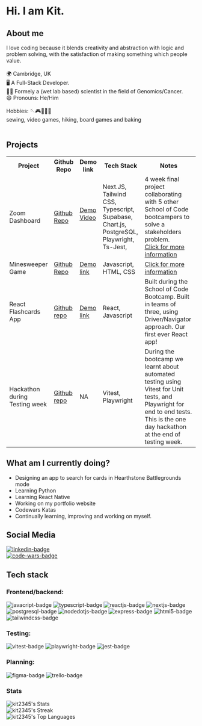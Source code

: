 <h1>Hi. I am Kit. </h1>

## About me

<div> I love coding because it blends creativity and abstraction with logic and problem solving, with the satisfaction of making something which people value.
</div>
<br> 

<div>
🌍 Cambridge, UK <br>
🖥 A Full-Stack Developer. <br>
👨‍🔬 Formely a (wet lab based) scientist in the field of Genomics/Cancer. <br>
😄 Pronouns: He/Him <br>
</div>

<br>

<div>
Hobbies:
🪡🎮🥾🎲🍰 <br>
sewing, video games, hiking, board games and baking <br>
</div>
<br>


## Projects
<table>
  <tr>
    <th>Project</th>
    <th>Github Repo</th> 
    <th>Demo link</th>
    <th>Tech Stack</th>
    <th>Notes</th>
  </tr>
  <tr>
    <td>Zoom Dashboard</td>
    <td><a href="https://github.com/Kit2345/intern">Github Repo</a></td>
    <td>
      <a href="https://youtu.be/zLijHkYBln8?feature=shared">Demo Video</a><br>
      <p></p>
<!--       <a href="https://intern-soc.vercel.app/">Demo link</a></td> -->
    <td>Next.JS, Tailwind CSS, Typescript, Supabase, Chart.js, PostgreSQL, Playwright, Ts-Jest, </td>
    <td>
      4 week final project collaborating with 5 other School of Code bootcampers to solve a stakeholders problem. 
<!--       Log-in using: <br>
      username: shifthappens.intern.demo@gmail.com <br>
      password: interndemo123 <br>  -->
      <br>
      <a href="https://github.com/Kit2345/intern/blob/main/README.md">Click for more information</a>
    </td>
  </tr>
  <tr>
    <td>Minesweeper Game </td>
    <td><a href="https://github.com/Kit2345/minesweeper">Github Repo</a></td>
    <td><a href="https://minesweeper-omega-eight.vercel.app">Demo link</a></td>
    <td>Javascript, HTML, CSS</td>
    <td>
     <a href="https://github.com/Kit2345/minesweeper/blob/main/README.md">Click for more information</a><br>
    </td>
  </tr>
  <tr>
    <td>React Flashcards App</td>
    <td><a href="https://github.com/Kit2345/bc15-w10-d2-workshop-react-flash-cards-app-week-10">Github repo</a></td>
    <td><a href="https://bc15-w10-d2-workshop-react-flash-cards-app-week-10.vercel.app/">Demo link</a></td>
    <td>React, Javascript</td>
    <td>Built during the School of Code Bootcamp. Built in teams of three, using Driver/Navigator approach. Our first ever React app!</td>
  </tr>
    <tr>
    <td>Hackathon during Testing week</td>
    <td><a href="https://github.com/Kit2345/bc15-w6-d5-hackathon-testathon-team17-week6">Github repo</a></td>
    <td>NA</td>
    <td>Vitest, Playwright</td>
    <td>During the bootcamp we learnt about automated testing using Vitest for Unit tests, and Playwright for end to end tests. This is the one day hackathon at the end of testing week.</td>
  </tr>
  
</table>

## What am I currently doing? 
- Designing an app to search for cards in Hearthstone Battlegrounds mode
- Learning Python
- Learning React Native
- Working on my portfolio website
- Codewars Katas
- Continually learning, improving and working on myself. 


## Social Media
<a href="https://www.linkedin.com/in/wing-kit-leung/"> <img src="https://img.shields.io/badge/LinkedIn-blue?style=for-the-badge&logo=linkedin&logoColor=white" alt="linkedin-badge"> 
</a> <br>
 <a href="https://www.codewars.com/users/Kit2345">
  <img src="https://www.codewars.com/users/Kit2345/badges/small" alt="code-wars-badge">
 </a><br>

## Tech stack

### Frontend/backend:
<div>
<img src="https://img.shields.io/badge/-JavaScript-F7DF1E?logo=javascript&logoColor=white&style=plastic" alt="javacript-badge">
<img src="https://img.shields.io/badge/-TypeScript-3178C6?logo=typescript&logoColor=white&style=plastic" alt="typescript-badge">
<img src="https://img.shields.io/badge/-ReactJs-61DAFB?logo=react&logoColor=white&style=plastic" alt="reactjs-badge">
<img src="https://img.shields.io/badge/-Next.Js-000000?logo=next.js&logoColor=white&style=plastic" alt="nextjs-badge">
<img src="https://img.shields.io/badge/-PostgreSQL-4169E1?logo=postgresql&logoColor=white&style=plastic" alt="postgresql-badge">
<img src="https://img.shields.io/badge/-Node.JS-339933?logo=nodedotjs&logoColor=white&style=plastic" alt="nodedotjs-badge">
<img src="https://img.shields.io/badge/-Express-000000?logo=express&logoColor=white&style=plastic" alt="express-badge">
<img src="https://img.shields.io/badge/-HTML5-E34F26?logo=html5&logoColor=white&style=plastic" alt="html5-badge">
<img src="https://img.shields.io/badge/-TailwindCSS-06B6D4?logo=tailwindcss&logoColor=white&style=plastic" alt="tailwindcss-badge">
</div>

### Testing:
<div>
   <img src="https://img.shields.io/badge/-Vitest-6E9F18?logo=vitest&logoColor=white&style=plastic" alt="vitest-badge">
  <img src="https://img.shields.io/badge/-Playwright-2EAD33?logo=playwright&logoColor=white&style=plastic" alt="playwright-badge">
<img src="https://img.shields.io/badge/-Jest-C21325?logo=jest&logoColor=white&style=plastic" alt="jest-badge">
</div>

### Planning:
<div>
<img src="https://img.shields.io/badge/-Figma-F24E1E?logo=figma&logoColor=white&style=plastic" alt="figma-badge">
<img src="https://img.shields.io/badge/-Trello-0052CC?logo=Trello&logoColor=white&style=plastic" alt="trello-badge">
</div>

### Stats
![kit2345's Stats](https://github-readme-stats.vercel.app/api?username=kit2345&theme=vue-dark&show_icons=true&hide_border=true&count_private=true)
<br>
![kit2345's Streak](https://github-readme-streak-stats.herokuapp.com/?user=kit2345&theme=vue-dark&hide_border=true)
<br>
![kit2345's Top Languages](https://github-readme-stats.vercel.app/api/top-langs/?username=kit2345&theme=vue-dark&show_icons=true&hide_border=true&layout=compact)


<!--
<div>
<img src="https://img.shields.io/badge/-Next.JS-000000?logo=nextdotjs&logoColor=white&style=plastic" alt="nextdotjs-badge">
<img src="https://img.shields.io/badge/-TailwindCSS-06B6D4?logo=tailwindcss&logoColor=white&style=plastic" alt="tailwindcss-badge">
<img src="https://img.shields.io/badge/-Typescript-3178C6?logo=typescript&logoColor=white&style=plastic" alt="typescript-badge">
<img src="https://img.shields.io/badge/-PostreSQL-4169E1?logo=postgresql&logoColor=white&style=plastic" alt="postgresql-badge">
<img src="https://img.shields.io/badge/-Supabase-3FCF8E?logo=supabase&logoColor=white&style=plastic" alt="supabase-badge">
<img src="https://img.shields.io/badge/-Chart.JS-FF6384?logo=chartdotjs&logoColor=white&style=plastic" alt="chartdotjs-badge">
</div>

Javascript, HTML, CSS
<div>
<img src="https://img.shields.io/badge/-JavaScript-F7DF1E?logo=javascript&logoColor=white&style=plastic" alt="javacript-badge">

</div>
-->




<!--
**Kit2345/Kit2345** is a ✨ _special_ ✨ repository because its `README.md` (this file) appears on your GitHub profile.

Here are some ideas to get you started:

- 🔭 I’m currently working on ...
- 🌱 I’m currently learning ...
- 👯 I’m looking to collaborate on ...
- 🤔 I’m looking for help with ...
- 💬 Ask me about ...
- 📫 How to reach me: ...
- 😄 Pronouns: ...
- ⚡ Fun fact: ...
-->
